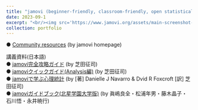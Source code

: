 ```yaml
---
title: "jamovi (beginner-friendly, classroom-friendly, open statistical software)"
date: 2023-09-1
excerpt: "<br/><img src='https://www.jamovi.org/assets/main-screenshot-2.png'>" 
collection: portfolio
---
```


● <a href="https://www.jamovi.org/community.html" target="_blank">Community resources</a> (by jamovi homepage)

講義資料(日本語)<br />
● <a href="https://bookdown.org/sbtseiji/jamovi_complete_guide/" target="_blank">jamovi完全攻略ガイド</a> (by 芝田征司) <br />
● <a href="https://hhsievertsen.github.io/applied_econ_with_r/" target="_blank">jamoviクイックガイド(Analysis編)</a> (by 芝田征司) <br />
● <a href="https://bookdown.org/sbtseiji/lswjamoviJ/" target="_blank">jamoviで学ぶ心理統計</a> (by [著] Danielle J Navarro & Dvid R Foxcroft [訳] 芝田征司) <br />
● <a href="https://yoshi-mjm.github.io/stat_jamovi/" target="_blank">jamoviガイドブック(北星学園大学版)</a> (by 眞嶋良全・松浦年男・藤木晶子・石川悟・永井暁行)
